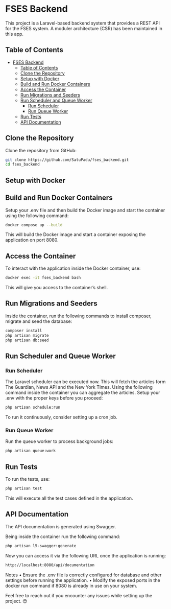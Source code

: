 # FSES Backend

This project is a Laravel-based backend system that provides a REST API for the FSES system. A moduler architecture (CSR) has been maintained in this app.


## Table of Contents
- [FSES Backend](#fses-backend)
  - [Table of Contents](#table-of-contents)
  - [Clone the Repository](#clone-the-repository)
  - [Setup with Docker](#setup-with-docker)
  - [Build and Run Docker Containers](#build-and-run-docker-containers)
  - [Access the Container](#access-the-container)
  - [Run Migrations and Seeders](#run-migrations-and-seeders)
  - [Run Scheduler and Queue Worker](#run-scheduler-and-queue-worker)
    - [Run Scheduler](#run-scheduler)
    - [Run Queue Worker](#run-queue-worker)
  - [Run Tests](#run-tests)
  - [API Documentation](#api-documentation)

## Clone the Repository

Clone the repository from GitHub:

```sh
git clone https://github.com/SatuPadu/fses_backend.git
cd fses_backend
```

## Setup with Docker

## Build and Run Docker Containers

Setup your .env file and then build the Docker image and start the container using the following command:

```sh
docker compose up --build
```

This will build the Docker image and start a container exposing the application on port 8080.

## Access the Container

To interact with the application inside the Docker container, use:

```sh
docker exec -it fses_backend bash
```

This will give you access to the container’s shell.

## Run Migrations and Seeders

Inside the container, run the following commands to install composer, migrate and seed the database:

```sh
composer install
php artisan migrate
php artisan db:seed
```

## Run Scheduler and Queue Worker

### Run Scheduler

The Laravel scheduler can be executed now. This will fetch the articles form The Guardian, News API and the New York TImes. Using the following command inside the container you can aggregate the articles. Setup your .env with the proper keys before you proceed:

```sh
php artisan schedule:run
```

To run it continuously, consider setting up a cron job.

### Run Queue Worker

Run the queue worker to process background jobs:

```sh
php artisan queue:work
```

## Run Tests

To run the tests, use:

```sh
php artisan test
```

This will execute all the test cases defined in the application.

## API Documentation

The API documentation is generated using Swagger. 

Being inside the container run the following command:

```bash
php artisan l5-swagger:generate
```

Now you can access it via the following URL once the application is running:

```sh
http://localhost:8080/api/documentation
```

Notes
	•	Ensure the .env file is correctly configured for database and other settings before running the application.
	•	Modify the exposed ports in the docker run command if 8080 is already in use on your system.

Feel free to reach out if you encounter any issues while setting up the project. 😊